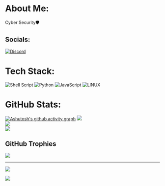 # About Me:
Cyber Security🛡️


## Socials:
[![Discord](https://img.shields.io/badge/Discord-%237289DA.svg?logo=discord&logoColor=white)](https://discord.gg/https://discord.gg/https://discord.com/users/700440550154829934) 

# Tech Stack:
![Shell Script](https://img.shields.io/badge/shell_script-%23121011.svg?style=for-the-badge&logo=gnu-bash&logoColor=white) ![Python](https://img.shields.io/badge/python-3670A0?style=for-the-badge&logo=python&logoColor=ffdd54) ![JavaScript](https://img.shields.io/badge/javascript-%23323330.svg?style=for-the-badge&logo=javascript&logoColor=%23F7DF1E) ![LINUX](https://img.shields.io/badge/Linux-FCC624?style=for-the-badge&logo=linux&logoColor=black)
# GitHub Stats:
[![Ashutosh's github activity graph](https://github-readme-activity-graph.vercel.app/graph?username=xNovem&theme=xcode)](https://github.com/ashutosh00710/github-readme-activity-graph)
![](https://github-readme-stats.vercel.app/api?username=xNovem&theme=dark&hide_border=false&include_all_commits=true&count_private=false)<br/>
![](https://github-readme-streak-stats.herokuapp.com/?user=xNovem&theme=dark&hide_border=false)<br/>
![](https://github-readme-stats.vercel.app/api/top-langs/?username=xNovem&theme=dark&hide_border=false&include_all_commits=true&count_private=false&layout=compact)

## GitHub Trophies
![](https://github-profile-trophy.vercel.app/?username=xNovem&theme=dark&no-frame=false&no-bg=true&margin-w=4)

---
![](https://komarev.com/ghpvc/?username=xNovem&style=flat-square&color=grey)

[![](https://visitcount.itsvg.in/api?id=xNovem&label=Profile%20Views&color=12&icon=2&pretty=false)](https://visitcount.itsvg.in)